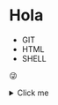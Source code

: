 <!DOCTYPE html>
<html lang="en">
<head>
    <meta charset="UTF-8">
    <meta name="viewport" content="width=device-width, initial-scale=1.0">
    <title>testseite</title>
    <link rel="icon" type="image/png" href="hand3.png"/>
</head>
<body>
    <h1>Hola</h1>
    <nav>
        <ul>
            <li>GIT</li>
            <li>HTML</li>
            <li>SHELL</li>
        </ul>
    </nav>
    <p>&#x1F61C;</p>
    <details>
        <summary>Click me</summary>
        <p>More</p>
    </details>
</body>
</html>